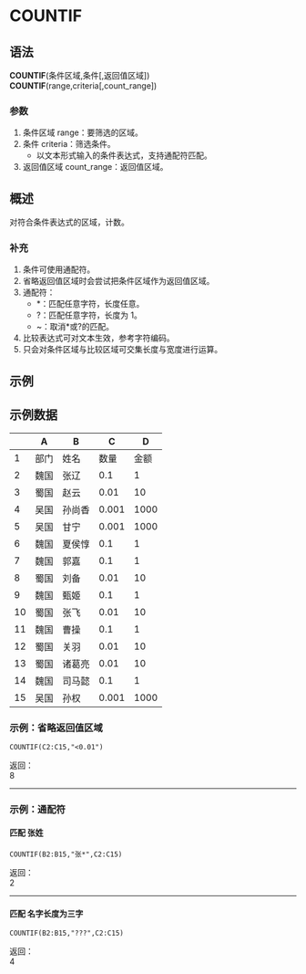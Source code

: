 # COUNTIF

## 语法

**COUNTIF**(条件区域,条件[,返回值区域])  
**COUNTIF**(range,criteria[,count_range])

### 参数

1. 条件区域 range：要筛选的区域。
2. 条件 criteria：筛选条件。
    - 以文本形式输入的条件表达式，支持通配符匹配。
3. 返回值区域 count_range：返回值区域。

## 概述

对符合条件表达式的区域，计数。

### 补充

1. 条件可使用通配符。
2. 省略返回值区域时会尝试把条件区域作为返回值区域。
3. 通配符：
    - \*：匹配任意字符，长度任意。
    - ?：匹配任意字符，长度为 1。
    - ~：取消\*或?的匹配。
4. 比较表达式可对文本生效，参考字符编码。
5. 只会对条件区域与比较区域可交集长度与宽度进行运算。

## 示例

## 示例数据

|     | A    | B      | C     | D    |
| --- | ---- | ------ | ----- | ---- |
| 1   | 部门 | 姓名   | 数量  | 金额 |
| 2   | 魏国 | 张辽   | 0.1   | 1    |
| 3   | 蜀国 | 赵云   | 0.01  | 10   |
| 4   | 吴国 | 孙尚香 | 0.001 | 1000 |
| 5   | 吴国 | 甘宁   | 0.001 | 1000 |
| 6   | 魏国 | 夏侯惇 | 0.1   | 1    |
| 7   | 魏国 | 郭嘉   | 0.1   | 1    |
| 8   | 蜀国 | 刘备   | 0.01  | 10   |
| 9   | 魏国 | 甄姬   | 0.1   | 1    |
| 10  | 蜀国 | 张飞   | 0.01  | 10   |
| 11  | 魏国 | 曹操   | 0.1   | 1    |
| 12  | 蜀国 | 关羽   | 0.01  | 10   |
| 13  | 蜀国 | 诸葛亮 | 0.01  | 10   |
| 14  | 魏国 | 司马懿 | 0.1   | 1    |
| 15  | 吴国 | 孙权   | 0.001 | 1000 |

### 示例：省略返回值区域

```excel
COUNTIF(C2:C15,"<0.01")
```

返回：  
8

---

### 示例：通配符

#### 匹配 张姓

```excel
COUNTIF(B2:B15,"张*",C2:C15)
```

返回：  
2

---

#### 匹配 名字长度为三字

```excel
COUNTIF(B2:B15,"???",C2:C15)
```

返回：  
4
